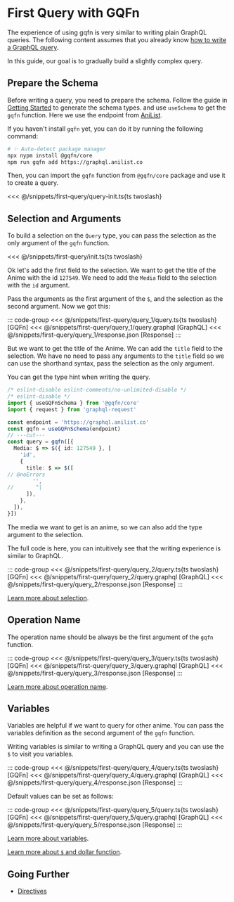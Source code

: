 # First Query with GQFn

The experience of using gqfn is very similar to writing plain GraphQL queries. The following content assumes that you already know [how to write a GraphQL query](https://graphql.org/learn/queries/).

In this guide, our goal is to gradually build a slightly complex query.

## Prepare the Schema

Before writing a query, you need to prepare the schema. Follow the guide in [Getting Started](./) to generate the schema types. and use `useSchema` to get the `gqfn` function. Here we use the endpoint from [AniList](https://anilist.gitbook.io/anilist-apiv2-docs/).

If you haven't install `gqfn` yet, you can do it by running the following command:
```bash
# ✨ Auto-detect package manager
npx nypm install @gqfn/core
npm run gqfn add https://graphql.anilist.co
```

Then, you can import the `gqfn` function from `@gqfn/core` package and use it to create a query.

<<< @/snippets/first-query/query-init.ts{ts twoslash}

## Selection and Arguments

To build a selection on the `Query` type, you can pass the selection as the only argument of the `gqfn` function.

<<< @/snippets/first-query/init.ts{ts twoslash}

Ok let's add the first field to the selection. We want to get the title of the Anime with the id `127549`. We need to add the `Media` field to the selection with the `id` argument.

Pass the arguments as the first argument of the `$`, and the selection as the second argument. Now we got this:

::: code-group
<<< @/snippets/first-query/query_1/query.ts{ts twoslash} [GQFn]
<<< @/snippets/first-query/query_1/query.graphql [GraphQL]
<<< @/snippets/first-query/query_1/response.json [Response]
:::

But we want to get the title of the Anime. We can add the `title` field to the selection. We have no need to pass any arguments to the `title` field so we can use the shorthand syntax, pass the selection as the only argument.

You can get the type hint when writing the query.

```ts twoslash [Query Builder]
/* eslint-disable eslint-comments/no-unlimited-disable */
/* eslint-disable */
import { useGQFnSchema } from '@gqfn/core'
import { request } from 'graphql-request'

const endpoint = 'https://graphql.anilist.co'
const gqfn = useGQFnSchema(endpoint)
// ---cut---
const query = gqfn([{
  Media: $ => $({ id: 127549 }, [
    'id',
    {
      title: $ => $([
// @noErrors
        '',
//       ^|
      ]),
    },
  ]),
}])
```

The media we want to get is an anime, so we can also add the type argument to the selection.

The full code is here, you can intuitively see that the writing experience is similar to GraphQL.

::: code-group
<<< @/snippets/first-query/query_2/query.ts{ts twoslash} [GQFn]
<<< @/snippets/first-query/query_2/query.graphql [GraphQL]
<<< @/snippets/first-query/query_2/response.json [Response]
:::

[Learn more about selection](/runtime/selection).

## Operation Name

The operation name should be always be the first argument of the `gqfn` function.

::: code-group
<<< @/snippets/first-query/query_3/query.ts{ts twoslash} [GQFn]
<<< @/snippets/first-query/query_3/query.graphql [GraphQL]
<<< @/snippets/first-query/query_3/response.json [Response]
:::

[Learn more about operation name](/runtime/#name).

## Variables

Variables are helpful if we want to query for other anime. You can pass the variables definition as the second argument of the `gqfn` function.

Writing variables is similar to writing a GraphQL query and you can use the `$` to visit you variables.

::: code-group
<<< @/snippets/first-query/query_4/query.ts{ts twoslash} [GQFn]
<<< @/snippets/first-query/query_4/query.graphql [GraphQL]
<<< @/snippets/first-query/query_4/response.json [Response]
:::

Default values can be set as follows:

::: code-group
<<< @/snippets/first-query/query_5/query.ts{ts twoslash} [GQFn]
<<< @/snippets/first-query/query_5/query.graphql [GraphQL]
<<< @/snippets/first-query/query_5/response.json [Response]
:::

[Learn more about variables](/runtime/#variables).

[Learn more about `$` and dollar function](/runtime/dollar).

## Going Further

- [Directives](/runtime/directive)
